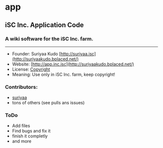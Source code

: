 app
===

## iSC Inc. Application Code

### A wiki software for the iSC Inc. farm.

----

* Founder: Suriyaa Kudo [http://suriyaa.isc](http://suriyaakudo.bplaced.net/)
* Website: [http://app.inc.isc](http://suriyaakudo.bplaced.net/)
* License: [Copyright](http://licenses.isc/copyright/)
* Meaning: Use only in iSC Inc. farm, keep copyright!

### Contributors:
* [suriyaa](https://github.com/SuriyaaKudoIsc)
* tons of others (see pulls ans issues)

### ToDo

* Add files
* Find bugs and fix it
* finish it completly
* and more
